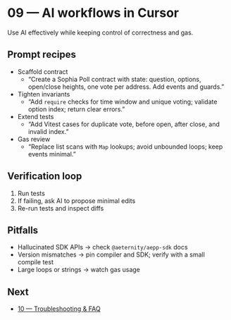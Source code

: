 # 09 — AI workflows in Cursor

Use AI effectively while keeping control of correctness and gas.

## Prompt recipes
- Scaffold contract
  - “Create a Sophia Poll contract with state: question, options, open/close heights, one vote per address. Add events and guards.”
- Tighten invariants
  - “Add `require` checks for time window and unique voting; validate option index; return clear errors.”
- Extend tests
  - “Add Vitest cases for duplicate vote, before open, after close, and invalid index.”
- Gas review
  - “Replace list scans with `Map` lookups; avoid unbounded loops; keep events minimal.”

## Verification loop
1) Run tests
2) If failing, ask AI to propose minimal edits
3) Re-run tests and inspect diffs

## Pitfalls
- Hallucinated SDK APIs → check `@aeternity/aepp-sdk` docs
- Version mismatches → pin compiler and SDK; verify with a small compile test
- Large loops or strings → watch gas usage

## Next
- [10 — Troubleshooting & FAQ](./10-troubleshooting-and-faq.md)
